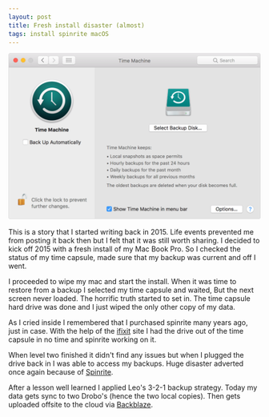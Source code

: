 ```yaml
---
layout: post
title: Fresh install disaster (almost)
tags: install spinrite macOS
---
```

![Image by Apple](/images/macos-sierra-time-machine-preferences.png)

This is a story that I started writing back in 2015. Life events prevented me from posting it back then but I felt that it was still worth sharing. I decided to kick off 2015 with a fresh install of my Mac Book Pro. So I checked the status of my time capsule, made sure that my backup was current and off I went.

I proceeded to wipe my mac and start the install. When it was time to restore from a backup I selected my time capsule and waited, But the next screen never loaded. The horrific truth started to set in. The time capsule hard drive was done and I just wiped the only other copy of my data.

As I cried inside I remembered that I purchased spinrite many years ago, just in case. With the help of the [ifixit](https://www.ifixit.com/Guide/Apple+Time+Capsule+Model+A1302+Hard+Drive+Replacement/2750) site I had the drive out of the time capsule in no time and spinrite working on it.

When level two finished it didn't find any issues but when I plugged the drive back in I was able to access my backups. Huge disaster adverted once again because of [Spinrite](https://www.grc.com/sr/spinrite.htm).

After a lesson well learned I applied Leo's 3-2-1 backup strategy. Today my data gets sync to two Drobo's (hence the two local copies). Then gets uploaded offsite to the cloud via [Backblaze](https://secure.backblaze.com/r/01crwd).

